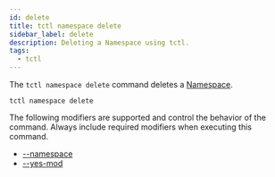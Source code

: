 ```yaml
---
id: delete
title: tctl namespace delete
sidebar_label: delete
description: Deleting a Namespace using tctl.
tags:
  - tctl
---
```


The `tctl namespace delete` command deletes a [Namespace](/concepts/what-is-a-namespace).

`tctl namespace delete`

The following modifiers are supported and control the behavior of the command.
Always include required modifiers when executing this command.

- [--namespace](/tctl-next/modifiers#--namespace)
- [--yes-mod](/tctl-next/modifiers#--yes-mod)
